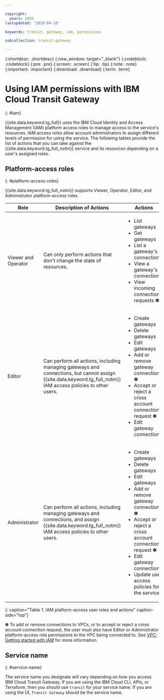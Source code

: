 ```yaml
---

copyright:
  years: 2020
lastupdated: "2020-04-16"

keywords: transit, gateway, iam, permissions

subcollection: transit-gateway

---
```


{:shortdesc: .shortdesc}
{:new_window: target="_blank"}
{:codeblock: .codeblock}
{:pre: .pre}
{:screen: .screen}
{:tip: .tip}
{:note: .note}
{:important: .important}
{:download: .download}
{:term: .term}

# Using IAM permissions with IBM Cloud Transit Gateway
{: #iam}

{{site.data.keyword.tg_full}} uses the IBM Cloud Identity and Access Management (IAM) platform access roles to manage access to the service's resources. IAM access roles allow account administrators to assign different levels of permission for using the service. The following tables provide the list of actions that you can take against the {{site.data.keyword.tg_full_notm}} service and its resources depending on a user's assigned roles.

## Platform-access roles
{: #platform-access-roles}

{{site.data.keyword.tg_full_notm}} supports Viewer, Operator, Editor, and Administrator platform-access roles.

| Role | Description of Actions |  Actions |
|---|---|---|
| Viewer and Operator | Can only perform actions that don't change the state of resources. |<ul><li>List gateways</li><li>Get gateways</li><li>List a gateway's connections</li><li>View a gateway's connections</li><li>View incoming connection requests &#10045; </li></ul>
| Editor | Can perform all actions, including managing gateways and connections, but cannot assign {{site.data.keyword.tg_full_notm}} IAM access policies to other users. |<ul><li>Create gateways</li><li>Delete gateways</li><li>Edit gateways</li><li>Add or remove gateway connections &#10045; </li><li>Accept or reject a cross account connection request &#10045; </li><li>Edit gateway connections
| Administrator | Can perform all actions, including managing gateways and connections, and assign {{site.data.keyword.tg_full_notm}} IAM access policies to other users. | <ul><li>Create gateways</li><li>Delete gateways</li><li>Edit gateways</li><li>Add or remove gateway connections &#10045; </li><li>Accept or reject a cross account connection request &#10045; </li><li>Edit gateway connections</li><li>Update user access policies for the service |                     |
{: caption="Table 1. IAM platform-access user roles and actions" caption-side="top"}

&#10045; To add or remove connections to VPCs, or to accept or reject a cross account connection request, the user must also have Editor or Administrator platform-access role permissions to the VPC being connected to. See [VPC: Getting started with IAM](/docs/vpc?topic=vpc-iam-getting-started) for more information.

## Service name
{: #service-name}

The service name you designate will vary depending on how you access IBM Cloud Transit Gateway. If you are using the IBM Cloud CLI, APIs, or Terraform, then you should use `transit` for your service name. If you are using the UI, `Transit Gateway` should be the service name.
